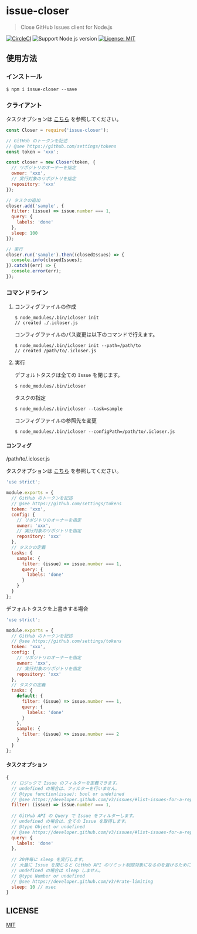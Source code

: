 # issue-closer

> Close GitHub Issues client for Node.js

[![CircleCI](https://circleci.com/gh/GameWith/issue-closer.svg?style=svg&circle-token=b21021b2a1e74a5292bd7cebbe22aa5b0bf8198e)](https://circleci.com/gh/GameWith/issue-closer)
![Support Node.js version](https://img.shields.io/badge/Node.js%20-8.x-green.svg)
[![License: MIT](https://img.shields.io/badge/License-MIT-blue.svg)](LICENSE)

## 使用方法

### インストール

```
$ npm i issue-closer --save
```

### クライアント

タスクオプションは [こちら](#タスクオプション) を参照してください。

```js
const Closer = require('issue-closer');

// GitHub のトークンを記述
// @see https://github.com/settings/tokens
const token = 'xxx';

const closer = new Closer(token, {
  // リポジトリのオーナーを指定
  owner: 'xxx',
  // 実行対象のリポジトリを指定
  repository: 'xxx'
});

// タスクの追加
closer.add('sample', {
  filter: (issue) => issue.number === 1,
  query: {
    labels: 'done'
  },
  sleep: 100
});

// 実行
closer.run('sample').then((closedIssues) => {
  console.info(closedIssues);
}).catch((err) => {
  console.error(err);
});
```

### コマンドライン

1. コンフィグファイルの作成

   ```
   $ node_modules/.bin/icloser init
   // created ./.icloser.js
   ```
   
   コンフィグファイルのパス変更は以下のコマンドで行えます。
   
   ```
   $ node_modules/.bin/icloser init --path=/path/to
   // created /path/to/.icloser.js
   ```
2. 実行

   デフォルトタスクは全ての `Issue` を閉じます。

   ```
   $ node_modules/.bin/icloser
   ```

   タスクの指定

   ```
   $ node_modules/.bin/icloser --task=sample
   ```

   コンフィグファイルの参照先を変更

   ```
   $ node_modules/.bin/icloser --configPath=/path/to/.icloser.js
   ```

#### コンフィグ

/path/to/.icloser.js

タスクオプションは [こちら](#タスクオプション) を参照してください。

```js
'use strict';

module.exports = {
  // GitHub のトークンを記述
  // @see https://github.com/settings/tokens
  token: 'xxx',
  config: {
    // リポジトリのオーナーを指定
    owner: 'xxx',
    // 実行対象のリポジトリを指定
    repository: 'xxx'
  },
  // タスクの定義
  tasks: {
    sample: {
      filter: (issue) => issue.number === 1,
      query: {
        labels: 'done'
      }
    }
  }
};
```

デフォルトタスクを上書きする場合

```js
'use strict';

module.exports = {
  // GitHub のトークンを記述
  // @see https://github.com/settings/tokens
  token: 'xxx',
  config: {
    // リポジトリのオーナーを指定
    owner: 'xxx',
    // 実行対象のリポジトリを指定
    repository: 'xxx'
  },
  // タスクの定義
  tasks: {
    default: {
      filter: (issue) => issue.number === 1,
      query: {
        labels: 'done'
      }
    },
    sample: {
      filter: (issue) => issue.number === 2
    }
  }
};
```

#### タスクオプション

```js
{
  // ロジックで Issue のフィルターを定義できます。
  // undefined の場合は、フィルターを行いません。
  // @type function(issue): bool or undefined
  // @see https://developer.github.com/v3/issues/#list-issues-for-a-repository
  filter: (issue) => issue.number === 1,
  
  // GitHub API の Query で Issue をフィルターします。
  // undefined の場合は、全ての Issue を取得します。
  // @type Object or undefined
  // @see https://developer.github.com/v3/issues/#list-issues-for-a-repository
  query: {
    labels: 'done'
  },
  
  // 20件毎に sleep を実行します。
  // 大量に Issue を閉じると GitHub API のリミット制限対象になるのを避けるために定義します。
  // undefined の場合は sleep しません。
  // @type Number or undefined
  // @see https://developer.github.com/v3/#rate-limiting
  sleep: 10 // msec
}
```

## LICENSE

[MIT](LICENSE)